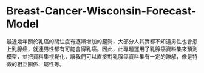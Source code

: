 # Breast-Cancer-Wisconsin-Forecast-Model
最近幾年關於乳癌的關注度有逐漸增加的趨勢，大部分人其實都不知道男性也會患上乳腺癌，就連男性都有可能會得乳癌。因此，此專題運用了乳腺癌資料集來預測模型，並把資料集視覺化，讓我們可以直接對乳腺癌資料集有一定的瞭解，像是特徵的相互關係、屬性等。
